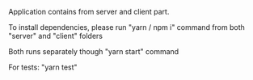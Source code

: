 Application contains from server and client part.

To install dependencies, please run "yarn / npm i" command from both "server" and "client" folders

Both runs separately though "yarn start" command

For tests: "yarn test"
